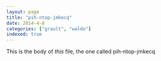 ```yaml
---
layout: page
title: "pih-ntop-jmkecq"
date: 2014-4-8
categories: ["grault", "waldo"]
indexed: true
---
```

This is the body of _this_ file, the one called pih-ntop-jmkecq

